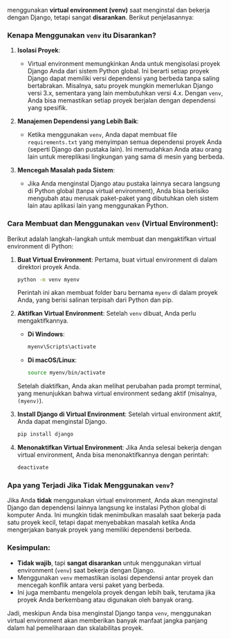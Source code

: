  menggunakan **virtual environment (venv)** saat menginstal dan bekerja dengan Django, tetapi sangat **disarankan**. Berikut penjelasannya:

### Kenapa Menggunakan `venv` itu Disarankan?
1. **Isolasi Proyek**:
   - Virtual environment memungkinkan Anda untuk mengisolasi proyek Django Anda dari sistem Python global. Ini berarti setiap proyek Django dapat memiliki versi dependensi yang berbeda tanpa saling bertabrakan. Misalnya, satu proyek mungkin memerlukan Django versi 3.x, sementara yang lain membutuhkan versi 4.x. Dengan `venv`, Anda bisa memastikan setiap proyek berjalan dengan dependensi yang spesifik.

2. **Manajemen Dependensi yang Lebih Baik**:
   - Ketika menggunakan `venv`, Anda dapat membuat file `requirements.txt` yang menyimpan semua dependensi proyek Anda (seperti Django dan pustaka lain). Ini memudahkan Anda atau orang lain untuk mereplikasi lingkungan yang sama di mesin yang berbeda.

3. **Mencegah Masalah pada Sistem**:
   - Jika Anda menginstal Django atau pustaka lainnya secara langsung di Python global (tanpa virtual environment), Anda bisa berisiko mengubah atau merusak paket-paket yang dibutuhkan oleh sistem lain atau aplikasi lain yang menggunakan Python.

### Cara Membuat dan Menggunakan `venv` (Virtual Environment):
Berikut adalah langkah-langkah untuk membuat dan mengaktifkan virtual environment di Python:

1. **Buat Virtual Environment**:
   Pertama, buat virtual environment di dalam direktori proyek Anda.
   ```bash
   python -m venv myenv
   ```
   Perintah ini akan membuat folder baru bernama `myenv` di dalam proyek Anda, yang berisi salinan terpisah dari Python dan pip.

2. **Aktifkan Virtual Environment**:
   Setelah `venv` dibuat, Anda perlu mengaktifkannya.
   - **Di Windows**:
     ```bash
     myenv\Scripts\activate
     ```
   - **Di macOS/Linux**:
     ```bash
     source myenv/bin/activate
     ```

   Setelah diaktifkan, Anda akan melihat perubahan pada prompt terminal, yang menunjukkan bahwa virtual environment sedang aktif (misalnya, `(myenv)`).

3. **Install Django di Virtual Environment**:
   Setelah virtual environment aktif, Anda dapat menginstal Django.
   ```bash
   pip install django
   ```

4. **Menonaktifkan Virtual Environment**:
   Jika Anda selesai bekerja dengan virtual environment, Anda bisa menonaktifkannya dengan perintah:
   ```bash
   deactivate
   ```

### Apa yang Terjadi Jika Tidak Menggunakan `venv`?
Jika Anda **tidak** menggunakan virtual environment, Anda akan menginstal Django dan dependensi lainnya langsung ke instalasi Python global di komputer Anda. Ini mungkin tidak menimbulkan masalah saat bekerja pada satu proyek kecil, tetapi dapat menyebabkan masalah ketika Anda mengerjakan banyak proyek yang memiliki dependensi berbeda.

### Kesimpulan:
- **Tidak wajib**, tapi **sangat disarankan** untuk menggunakan virtual environment (`venv`) saat bekerja dengan Django.
- Menggunakan `venv` memastikan isolasi dependensi antar proyek dan mencegah konflik antara versi paket yang berbeda.
- Ini juga membantu mengelola proyek dengan lebih baik, terutama jika proyek Anda berkembang atau digunakan oleh banyak orang.

Jadi, meskipun Anda bisa menginstal Django tanpa `venv`, menggunakan virtual environment akan memberikan banyak manfaat jangka panjang dalam hal pemeliharaan dan skalabilitas proyek.
